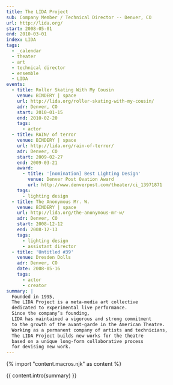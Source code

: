 ```yaml
---
title: The LIDA Project
sub: Company Member / Technical Director -- Denver, CO
url: http://lida.org/
start: 2008-05-01
end: 2010-03-01
index: LIDA
tags:
  - _calendar
  - theater
  - art
  - technical director
  - ensemble
  - LIDA
events:
  - title: Roller Skating With My Cousin
    venue: BINDERY | space
    url: http://lida.org/roller-skating-with-my-cousin/
    adr: Denver, CO
    start: 2010-01-15
    end: 2010-02-20
    tags:
      - actor
  - title: RAIN/ of terror
    venue: BINDERY | space
    url: http://lida.org/rain-of-terror/
    adr: Denver, CO
    start: 2009-02-27
    end: 2009-03-21
    award:
      - title: '[nomination] Best Lighting Design'
        venue: Denver Post Ovation Award
        url: http://www.denverpost.com/theater/ci_13971871
    tags:
      - lighting design
  - title: The Anonymous Mr. W.
    venue: BINDERY | space
    url: http://lida.org/the-anonymous-mr-w/
    adr: Denver, CO
    start: 2008-12-12
    end: 2008-12-13
    tags:
      - lighting design
      - assistant director
  - title: 'Untitled #39'
    venue: Dresden Dolls
    adr: Denver, CO
    date: 2008-05-16
    tags:
      - actor
      - creator
summary: |
  Founded in 1995,
  The LIDA Project is a meta-media art collective
  dedicated to experimental live performance.
  Since the company’s founding,
  LIDA has maintained a vigorous and strong commitment
  to the growth of the avant-garde in the American Theatre.
  Working as a permanent company of artists and technicians,
  The LIDA Project builds new works for the theatre
  based on a unique long-form collaborative process
  for devising new work.
---
```


{% import "content.macros.njk" as content %}

{{ content.intro(summary) }}
